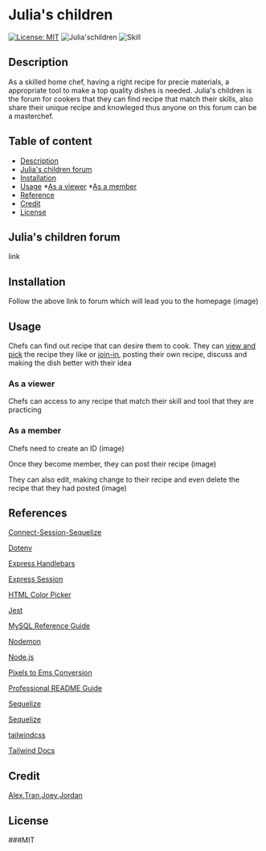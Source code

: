 # Julia's children
[![License: MIT](https://img.shields.io/badge/License-MIT-yellow.svg)](https://opensource.org/licenses/MIT)
![Julia'schildren](https://img.shields.io/badge/Project-Julia'%20Children-green)
![Skill](https://img.shields.io/badge/Skill%20included-npm%20HTML%20CSS%20JAVA-blue)

## Description
As a skilled home chef, having a right recipe for precie materials, a appropriate tool to make a top quality dishes is needed. Julia's children is the forum for cookers that they can find recipe that match their skills, also share their unique recipe and knowleged thus anyone on this forum can be a masterchef.

## Table of content
* [Description](#description)
* [Julia's children forum](#julias-children-forum)
* [Installation](#installation)
* [Usage](#usage)
    *[As a viewer](#as-a-viewer)
    *[As a member](#as-a-member)
* [Reference](#references)
* [Credit](#credit)
* [License](#license)

## Julia's children forum
link

## Installation
Follow the above link to forum which will lead you to the homepage 
(image)

## Usage
Chefs can find out recipe that can desire them to cook. They can [view and pick](#as-a-viewer) the recipe they like or [join-in](#as-a-member), posting their own recipe, discuss and making the dish better with their idea

### As a viewer
Chefs can access to any recipe that match their skill and tool that they are practicing
### As a member
Chefs need to create an ID (image)

Once they become member, they can post their recipe
 (image)

They can also edit, making change to their recipe and even delete the recipe that they had posted
(image)

## References
[Connect-Session-Sequelize](https://www.npmjs.com/package/connect-session-sequelize)

[Dotenv](https://www.npmjs.com/package/dotenv)

[Express Handlebars](https://www.npmjs.com/package/express-handlebars)

[Express Session](https://www.npmjs.com/package/express-session)

[HTML Color Picker](https://www.w3schools.com/colors/colors_picker.asp)

[Jest](https://jestjs.io/docs/getting-started)

[MySQL Reference Guide](https://coding-boot-camp.github.io/full-stack/mysql/mysql-reference-guide)

[Nodemon](https://www.npmjs.com/package/nodemon)

[Node.js](https://nodejs.org/api/path.html)

[Pixels to Ems Conversion](https://www.w3schools.com/tags/ref_pxtoemconversion.asp)

[Professional README Guide](https://coding-boot-camp.github.io/full-stack/github/professional-readme-guide)

[Sequelize](https://sequelize.org/v5/manual/getting-started.html)

[Sequelize](https://www.npmjs.com/package/sequelize)

[tailwindcss](https://www.npmjs.com/package/tailwindcss)

[Tailwind Docs](https://tailwindcss.com/docs/installation)

## Credit
[Alex],[Tran],[Joey],[Jordan]

## License
###MIT

[Alex]:https://github.com/AlexandertheGreat491
[Tran]:https://github.com/LoiT1020
[Joey]:https://github.com/J0J0C0DING
[Jordan]:https://github.com/J0J0C0DING



